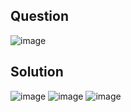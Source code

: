 ## Question
![image](https://github.com/emirhandogandemir/Kubernetes-Notlar/assets/74687192/25d0966f-266b-48d2-999a-fd9e992eb212)

## Solution
![image](https://github.com/emirhandogandemir/Kubernetes-Notlar/assets/74687192/e0ceb343-6805-47c3-8cf4-797876484117)
![image](https://github.com/emirhandogandemir/Kubernetes-Notlar/assets/74687192/6b916827-f5ae-4679-9bb5-1445975f3c6b)
![image](https://github.com/emirhandogandemir/Kubernetes-Notlar/assets/74687192/c7c4a468-f9a1-4ef9-948c-fa9d0dded186)
